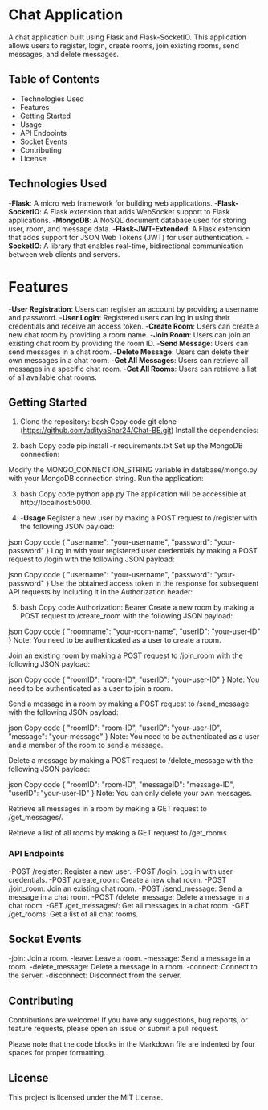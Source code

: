 # Chat Application

A chat application built using Flask and Flask-SocketIO. This application allows users to register, login, create rooms, join existing rooms, send messages, and delete messages.

## Table of Contents

- Technologies Used
- Features
- Getting Started
- Usage
- API Endpoints
- Socket Events
- Contributing
- License

## Technologies Used
-**Flask**: A micro web framework for building web applications.
-**Flask-SocketIO**: A Flask extension that adds WebSocket support to Flask applications.
-**MongoDB**: A NoSQL document database used for storing user, room, and message data.
-**Flask-JWT-Extended**: A Flask extension that adds support for JSON Web Tokens (JWT) for user authentication.
-**SocketIO**: A library that enables real-time, bidirectional communication between web clients and servers.

# Features

-**User Registration**: Users can register an account by providing a username and password.
-**User Login**: Registered users can log in using their credentials and receive an access token.
-**Create Room**: Users can create a new chat room by providing a room name.
-**Join Room**: Users can join an existing chat room by providing the room ID.
-**Send Message**: Users can send messages in a chat room.
-**Delete Message**: Users can delete their own messages in a chat room.
-**Get All Messages**: Users can retrieve all messages in a specific chat room.
-**Get All Rooms**: Users can retrieve a list of all available chat rooms.

## Getting Started

1. Clone the repository:
bash
Copy code
git clone (https://github.com/adityaShar24/Chat-BE.git)
Install the dependencies:

2. bash
Copy code
pip install -r requirements.txt
Set up the MongoDB connection:

Modify the MONGO_CONNECTION_STRING variable in database/mongo.py with your MongoDB connection string.
Run the application:

3. bash
Copy code
python app.py
The application will be accessible at http://localhost:5000.

4. -**Usage**
Register a new user by making a POST request to /register with the following JSON payload:

json
Copy code
{
  "username": "your-username",
  "password": "your-password"
}
Log in with your registered user credentials by making a POST request to /login with the following JSON payload:

json
Copy code
{
  "username": "your-username",
  "password": "your-password"
}
Use the obtained access token in the response for subsequent API requests by including it in the Authorization header:

5. bash
Copy code
Authorization: Bearer <access-token>
Create a new room by making a POST request to /create_room with the following JSON payload:

json
Copy code
{
  "roomname": "your-room-name",
  "userID": "your-user-ID"
}
Note: You need to be authenticated as a user to create a room.

Join an existing room by making a POST request to /join_room with the following JSON payload:

json
Copy code
{
  "roomID": "room-ID",
  "userID": "your-user-ID"
}
Note: You need to be authenticated as a user to join a room.

Send a message in a room by making a POST request to /send_message with the following JSON payload:

json
Copy code
{
  "roomID": "room-ID",
  "userID": "your-user-ID",
  "message": "your-message"
}
Note: You need to be authenticated as a user and a member of the room to send a message.

Delete a message by making a POST request to /delete_message with the following JSON payload:

json
Copy code
{
  "roomID": "room-ID",
  "messageID": "message-ID",
  "userID": "your-user-ID"
}
Note: You can only delete your own messages.

Retrieve all messages in a room by making a GET request to /get_messages/<room-ID>.

Retrieve a list of all rooms by making a GET request to /get_rooms.

### API Endpoints

-POST /register: Register a new user.
-POST /login: Log in with user credentials.
-POST /create_room: Create a new chat room.
-POST /join_room: Join an existing chat room.
-POST /send_message: Send a message in a chat room.
-POST /delete_message: Delete a message in a chat room.
-GET /get_messages/<room-ID>: Get all messages in a chat room.
-GET /get_rooms: Get a list of all chat rooms.

## Socket Events
-join: Join a room.
-leave: Leave a room.
-message: Send a message in a room.
-delete_message: Delete a message in a room.
-connect: Connect to the server.
-disconnect: Disconnect from the server.

## Contributing

Contributions are welcome! If you have any suggestions, bug reports, or feature requests, please open an issue or submit a pull request.

Please note that the code blocks in the Markdown file are indented by four spaces for proper formatting..

## License

This project is licensed under the MIT License.
